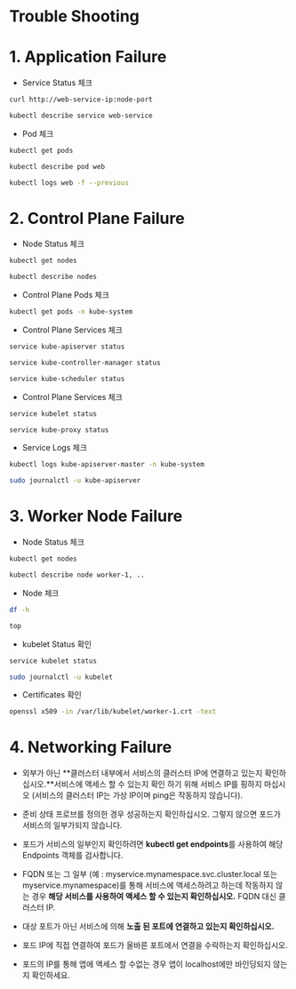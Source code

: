 # Trouble Shooting

# 1. Application Failure

- Service Status 체크

```bash
curl http://web-service-ip:node-port

kubectl describe service web-service
```


- Pod 체크

```bash
kubectl get pods

kubectl describe pod web

kubectl logs web -f --previous
```


# 2. Control Plane Failure

- Node Status 체크

```bash
kubectl get nodes

kubectl describe nodes
```

- Control Plane Pods 체크

```bash
kubectl get pods -n kube-system
```

- Control Plane Services 체크

```bash
service kube-apiserver status

service kube-controller-manager status

service kube-scheduler status
```

- Control Plane Services 체크

```bash
service kubelet status

service kube-proxy status
```

- Service Logs 체크

```bash
kubectl logs kube-apiserver-master -n kube-system

sudo journalctl -u kube-apiserver
```

# 3. Worker Node Failure

- Node Status 체크

```bash
kubectl get nodes

kubectl describe node worker-1, ..
```

- Node 체크

```bash
df -h

top
```

- kubelet Status 확인

```bash
service kubelet status

sudo journalctl -u kubelet
```

- Certificates 확인

```bash
openssl x509 -in /var/lib/kubelet/worker-1.crt -text
```

# 4. Networking Failure

- 외부가 아닌 **클러스터 내부에서 서비스의 클러스터 IP에 연결하고 있는지 확인하십시오.**서비스에 액세스 할 수 있는지 확인 하기 위해 서비스 IP를 핑하지 마십시오 (서비스의 클러스터 IP는 가상 IP이며 ping은 작동하지 않습니다).

- 준비 상태 프로브를 정의한 경우 성공하는지 확인하십시오. 그렇지 않으면 포드가 서비스의 일부가되지 않습니다.
- 포드가 서비스의 일부인지 확인하려면 **kubectl get endpoints**를 사용하여 해당 Endpoints 객체를 검사합니다.
- FQDN 또는 그 일부 (예 : myservice.mynamespace.svc.cluster.local 또는 myservice.mynamespace)를 통해 서비스에 액세스하려고 하는데 작동하지 않는 경우 **해당 서비스를 사용하여 액세스 할 수 있는지 확인하십시오.** FQDN 대신 클러스터 IP.

- 대상 포트가 아닌 서비스에 의해 **노출 된 포트에 연결하고 있는지 확인하십시오.**
- 포드 IP에 직접 연결하여 포드가 올바른 포트에서 연결을 수락하는지 확인하십시오.
- 포드의 IP를 통해 앱에 액세스 할 수없는 경우 앱이 localhost에만 바인딩되지 않는지 확인하세요.
